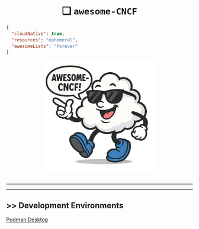 <h1 align="center">❑ <code>awesome-CNCF</code></h1>


```json
{
  "cloudNative": true,
  "resources": "ephemeral",
  "awesomeLists": "forever"
}
```
<p align="center"> <img src="assets/logoSunny.png" alt="Awesome Cloud Mascot" width="300"/><br><br> </p>

---
---



## >> Development Environments

[Podman Desktop](https://github.com/podman-desktop/podman-desktop.git)
